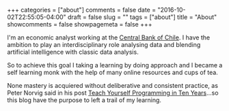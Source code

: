 +++
categories = ["about"]
comments = false
date = "2016-10-02T22:55:05-04:00"
draft = false
slug = ""
tags = ["about"]
title = "About"
showcomments = false
showpagemeta = false
+++

I'm an economic analyst working at the [Central Bank of Chile](http://www.bcentral.cl/). I have the ambition to play an interdisciplinary role analysing data and blending artificial intelligence with classic data analysis.

So to achieve this goal I taking a learning by doing approach and I became a self learning monk with the help of many online resources and cups of tea.

None mastery is acquiered without deliberative and consistent practice, as Peter Norvig said in his post [Teach Yourself Programming in Ten Years](http://norvig.com/21-days.html)...so this blog have the purpose to left a trail of my learning.